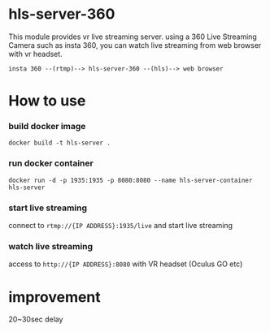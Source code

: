 # hls-server-360
This module provides vr live streaming server.
using a 360 Live Streaming Camera such as insta 360, 
you can watch live streaming from web browser with vr headset.

```
insta 360 --(rtmp)--> hls-server-360 --(hls)--> web browser
```

# How to use

### build docker image
```shell
docker build -t hls-server .
```
### run docker container
```shell
docker run -d -p 1935:1935 -p 8080:8080 --name hls-server-container hls-server
```
### start live streaming
connect to `rtmp://{IP ADDRESS}:1935/live`
and start live streaming

### watch live streaming
access to `http://{IP ADDRESS}:8080` with VR headset (Oculus GO etc)

# improvement
20~30sec delay
